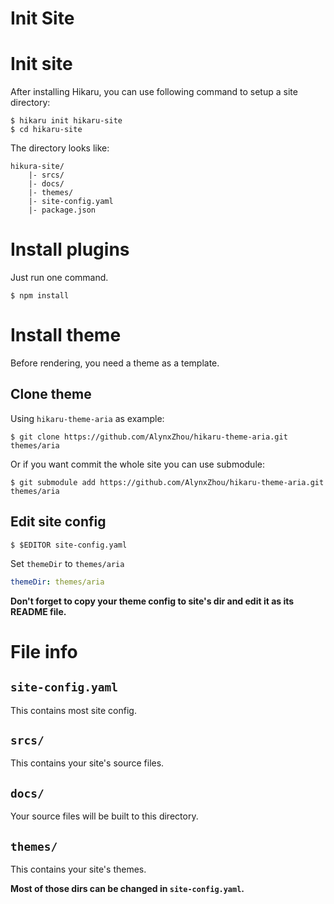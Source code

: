 Init Site
=========

# Init site

After installing Hikaru, you can use following command to setup a site directory:

```
$ hikaru init hikaru-site
$ cd hikaru-site
```

The directory looks like:

```plain
hikura-site/
    |- srcs/
    |- docs/
    |- themes/
    |- site-config.yaml
    |- package.json
```

# Install plugins

Just run one command.

```
$ npm install
```

# Install theme

Before rendering, you need a theme as a template.

## Clone theme

Using `hikaru-theme-aria` as example:

```
$ git clone https://github.com/AlynxZhou/hikaru-theme-aria.git themes/aria
```

Or if you want commit the whole site you can use submodule:

```
$ git submodule add https://github.com/AlynxZhou/hikaru-theme-aria.git themes/aria
```

## Edit site config

```
$ $EDITOR site-config.yaml
```

Set `themeDir` to `themes/aria`

```yaml
themeDir: themes/aria
```

**Don't forget to copy your theme config to site's dir and edit it as its README file.**

# File info

## `site-config.yaml`

This contains most site config.

## `srcs/`

This contains your site's source files.

## `docs/`

Your source files will be built to this directory.

## `themes/`

This contains your site's themes.

**Most of those dirs can be changed in `site-config.yaml`.**
